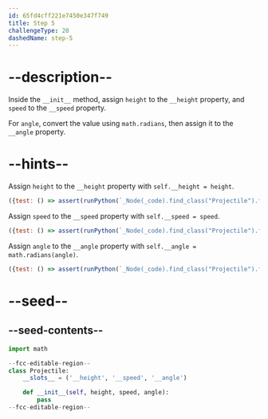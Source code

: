 ```yaml
---
id: 65fd4cff221e7450e347f749
title: Step 5
challengeType: 20
dashedName: step-5
---
```


# --description--

Inside the `__init__` method, assign `height` to the `__height` property, and `speed` to the `__speed` property.

For `angle`, convert the value using `math.radians`, then assign it to the `__angle` property.

# --hints--

Assign `height` to the `__height` property with `self.__height = height`.

```js
({test: () => assert(runPython(`_Node(_code).find_class("Projectile").find_function("__init__").find_variable("self.__height").is_equivalent("self.__height = height")`))})
```

Assign `speed` to the `__speed` property with `self.__speed = speed`.

```js
({test: () => assert(runPython(`_Node(_code).find_class("Projectile").find_function("__init__").find_variable("self.__speed").is_equivalent("self.__speed = speed")`))})
```

Assign `angle` to the `__angle` property with `self.__angle = math.radians(angle)`.

```js
({test: () => assert(runPython(`_Node(_code).find_class("Projectile").find_function("__init__").find_variable("self.__angle").is_equivalent("self.__angle = math.radians(angle)")`))})
```

# --seed--

## --seed-contents--

```py
import math

--fcc-editable-region--
class Projectile:
    __slots__ = ('__height', '__speed', '__angle')

    def __init__(self, height, speed, angle):
        pass
--fcc-editable-region--
```
